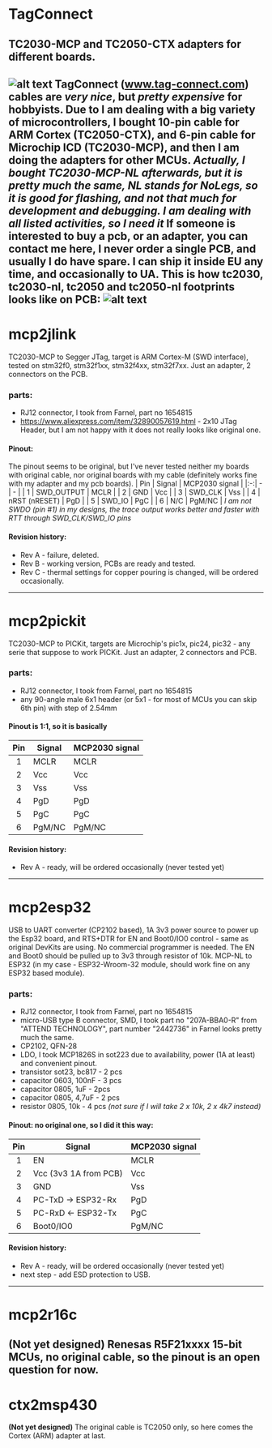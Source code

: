 # TagConnect
## TC2030-MCP and TC2050-CTX adapters for different boards.
![alt text](https://pbs.twimg.com/profile_images/1625182695/Tag-Connector_with_legs.jpg)
TagConnect (www.tag-connect.com) cables are *very nice*, but *pretty expensive* for hobbyists.
Due to I am dealing with a big variety of microcontrollers, I bought 10-pin cable for ARM Cortex (TC2050-CTX), and 6-pin cable for Microchip ICD (TC2030-MCP), and then I am doing the adapters for other MCUs.
_Actually, I bought TC2030-MCP-NL afterwards, but it is pretty much the same, NL stands for NoLegs, so it is good for flashing, and not that much for development and debugging. I am dealing with all listed activities, so I need it_
If someone is interested to buy a pcb, or an adapter, you can contact me here, I never order a single PCB, and usually I do have spare.
I can ship it inside EU any time, and occasionally to UA.
This is how tc2030, tc2030-nl, tc2050 and tc2050-nl footprints looks like on PCB:
![alt text](http://www.thingamafob.com/wp-content/uploads/2012/12/IMG_7106-1024x682.jpg)
-----
# mcp2jlink
TC2030-MCP to Segger JTag, target is ARM Cortex-M (SWD interface), tested on stm32f0, stm32f1xx, stm32f4xx, stm32f7xx.
Just an adapter, 2 connectors on the PCB.
### parts:
- RJ12 connector, I took from Farnel, part no 1654815
- https://www.aliexpress.com/item/32890057619.html - 2x10 JTag Header, but I am not happy with it does not really looks like original one.
#### Pinout:
The pinout seems to be original, but I've never tested neither my boards with original cable, nor original boards with my cable (definitely works fine with my adapter and my pcb boards).
| Pin | Signal | MCP2030 signal  |
|:-:| - | - |
| 1 | SWD_OUTPUT | MCLR |
| 2 | GND | Vcc |
| 3 | SWD_CLK | Vss |
| 4 | nRST (nRESET) | PgD |
| 5 | SWD_IO | PgC |
| 6 | N/C | PgM/NC |
_I am not SWDO (pin #1) in my designs, the trace output works better and faster with RTT through SWD_CLK/SWD_IO pins_
#### Revision history:
- Rev A - failure, deleted.
- Rev B - working version, PCBs are ready and tested.
- Rev C - thermal settings for copper pouring is changed, will be ordered occasionally.
-----
# mcp2pickit
TC2030-MCP to PICKit, targets are Microchip's pic1x, pic24, pic32 - any serie that suppose to work PICKit.
Just an adapter, 2 connectors and PCB.
### parts:
- RJ12 connector, I took from Farnel, part no 1654815
- any 90-angle male 6x1 header (or 5x1 - for most of MCUs you can skip 6th pin) with step of 2.54mm
#### Pinout is 1:1, so it is basically 
| Pin | Signal | MCP2030 signal  |
|:-:| - | - |
| 1 | MCLR | MCLR |
| 2 | Vcc | Vcc |
| 3 | Vss | Vss |
| 4 | PgD | PgD |
| 5 | PgC | PgC |
| 6 | PgM/NC | PgM/NC |
#### Revision history:
- Rev A - ready, will be ordered occasionally (never tested yet)
-----
# mcp2esp32
USB to UART converter (CP2102 based), 1A 3v3 power source to power up the Esp32 board, and RTS+DTR for EN and Boot0/IO0 control - same as original DevKits are using. No commercial programmer is needed.
The EN and Boot0 should be pulled up to 3v3 through resistor of 10k.
MCP-NL to ESP32 (in my case - ESP32-Wroom-32 module, should work fine on any ESP32 based module).
### parts:
- RJ12 connector, I took from Farnel, part no 1654815
- micro-USB type B connector, SMD, I took part no "207A-BBA0-R" from "ATTEND TECHNOLOGY", part number "2442736" in Farnel looks pretty much the same.
- CP2102, QFN-28
- LDO, I took MCP1826S in sot223 due to availability, power (1A at least) and convenient pinout.
- transistor sot23, bc817 - 2 pcs
- capacitor 0603, 100nF - 3 pcs
- capacitor 0805, 1uF - 2pcs
- capacitor 0805, 4,7uF - 2 pcs
- resistor 0805, 10k - 4 pcs _(not sure if I will take 2 x 10k, 2 x 4k7 instead)_
#### Pinout: no original one, so I did it this way:
| Pin | Signal | MCP2030 signal  |
|:-:| - | - |
| 1 | EN | MCLR |
| 2 | Vcc (3v3 1A from PCB) | Vcc |
| 3 | GND | Vss |
| 4 | PC-TxD -> ESP32-Rx | PgD |
| 5 | PC-RxD <- ESP32-Tx | PgC |
| 6 | Boot0/IO0 | PgM/NC |
#### Revision history:
- Rev A - ready, will be ordered occasionally (never tested yet)
- next step - add ESD protection to USB.
-----
# mcp2r16c
**(Not yet designed)**
Renesas R5F21xxxx 15-bit MCUs, no original cable, so the pinout is an open question for now.
-----
# ctx2msp430
**(Not yet designed)**
The original cable is TC2050 only, so here comes the Cortex (ARM) adapter at last.
